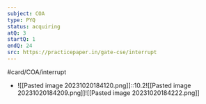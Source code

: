 ```yaml
---
subject: COA
type: PYQ
status: acquiring
atQ: 3
startQ: 1
endQ: 24
src: https://practicepaper.in/gate-cse/interrupt
---
```

#card/COA/interrupt
- ![[Pasted image 20231020184120.png]]::10.2![[Pasted image 20231020184209.png]]![[Pasted image 20231020184222.png]] <!--SR:!2024-06-24,172,310-->